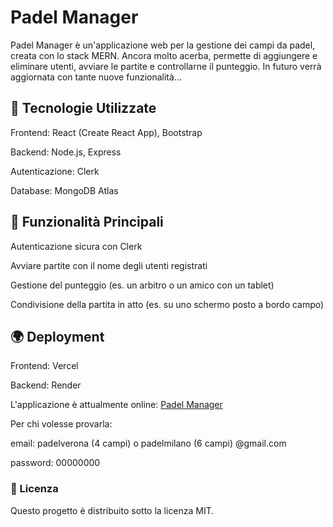 # Padel Manager

Padel Manager è un'applicazione web per la gestione dei campi da padel, creata con lo stack MERN.
Ancora molto acerba, permette di aggiungere e eliminare utenti, avviare le partite e controllarne il punteggio. In futuro verrà aggiornata con tante nuove funzionalità...

## 🚀 Tecnologie Utilizzate

Frontend: React (Create React App), Bootstrap

Backend: Node.js, Express

Autenticazione: Clerk

Database: MongoDB Atlas

## 📌 Funzionalità Principali

Autenticazione sicura con Clerk

Avviare partite con il nome degli utenti registrati

Gestione del punteggio (es. un arbitro o un amico con un tablet)

Condivisione della partita in atto (es. su uno schermo posto a bordo campo)

## 🌍 Deployment

Frontend: Vercel

Backend: Render

L'applicazione è attualmente online: [Padel Manager](https://padelmanager.vercel.app/)

Per chi volesse provarla:

email: padelverona (4 campi) o padelmilano (6 campi) @gmail.com

password: 00000000

### 📜 Licenza

Questo progetto è distribuito sotto la licenza MIT.

